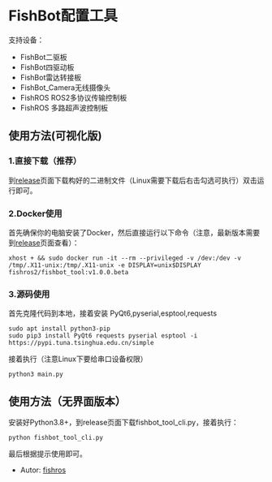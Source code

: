 # FishBot配置工具

支持设备：
- FishBot二驱板
- FishBot四驱动板
- FishBot雷达转接板
- FishBot_Camera无线摄像头
- FishROS ROS2多协议传输控制板
- FishROS 多路超声波控制板


## 使用方法(可视化版)

### 1.直接下载（推荐）

到[release](https://github.com/fishros/fishbot_tool/releases)页面下载构好的二进制文件（Linux需要下载后右击勾选可执行）双击运行即可。

### 2.Docker使用

首先确保你的电脑安装了Docker，然后直接运行以下命令（注意，最新版本需要到[release](https://github.com/fishros/fishbot_tool/releases)页面查看）：

```
xhost + && sudo docker run -it --rm --privileged -v /dev:/dev -v /tmp/.X11-unix:/tmp/.X11-unix -e DISPLAY=unix$DISPLAY fishros2/fishbot_tool:v1.0.0.beta
```

### 3.源码使用
首先克隆代码到本地，接着安装 PyQt6,pyserial,esptool,requests
```
sudo apt install python3-pip
sudo pip3 install PyQt6 requests pyserial esptool -i https://pypi.tuna.tsinghua.edu.cn/simple
```

接着执行（注意Linux下要给串口设备权限）

```
python3 main.py
```


## 使用方法（无界面版本）

安装好Python3.8+，到release页面下载fishbot_tool_cli.py，接着执行：

```
python fishbot_tool_cli.py 
```

最后根据提示使用即可。



- Autor: [fishros](https://github.com/fishros)
